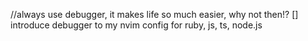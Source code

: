 //always use debugger, it makes life so much easier, why not then!?
[] introduce debugger to my nvim config for ruby, js, ts, node.js
